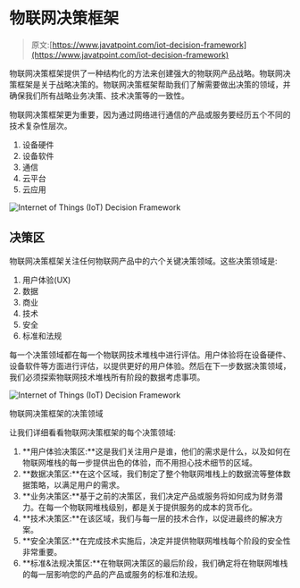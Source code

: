 # 物联网决策框架

> 原文:[https://www.javatpoint.com/iot-decision-framework](https://www.javatpoint.com/iot-decision-framework)

物联网决策框架提供了一种结构化的方法来创建强大的物联网产品战略。物联网决策框架是关于战略决策的。物联网决策框架帮助我们了解需要做出决策的领域，并确保我们所有战略业务决策、技术决策等的一致性。

物联网决策框架更为重要，因为通过网络进行通信的产品或服务要经历五个不同的技术复杂性层次。

1.  设备硬件
2.  设备软件
3.  通信
4.  云平台
5.  云应用

![Internet of Things (IoT) Decision Framework](../Images/8cf7c57c0470ef45797dd2bf839bd8f0.png)

## 决策区

物联网决策框架关注任何物联网产品中的六个关键决策领域。这些决策领域是:

1.  用户体验(UX)
2.  数据
3.  商业
4.  技术
5.  安全
6.  标准和法规

每一个决策领域都在每一个物联网技术堆栈中进行评估。用户体验将在设备硬件、设备软件等方面进行评估，以提供更好的用户体验。然后在下一步数据决策领域，我们必须探索物联网技术堆栈所有阶段的数据考虑事项。

![Internet of Things (IoT) Decision Framework](../Images/e4cf332230133e7d73dc9293f493a9ca.png)

物联网决策框架的决策领域

让我们详细看看物联网决策框架的每个决策领域:

1.  **用户体验决策区:**这是我们关注用户是谁，他们的需求是什么，以及如何在物联网堆栈的每一步提供出色的体验，而不用担心技术细节的区域。
2.  **数据决策区:**在这个区域，我们制定了整个物联网堆栈上的数据流等整体数据策略，以满足用户的需求。
3.  **业务决策区:**基于之前的决策区，我们决定产品或服务将如何成为财务潜力。在每一个物联网堆栈级别，都是关于提供服务的成本的货币化。
4.  **技术决策区:**在该区域，我们与每一层的技术合作，以促进最终的解决方案。
5.  **安全决策区:**在完成技术实施后，决定并提供物联网堆栈每个阶段的安全性非常重要。
6.  **标准&法规决策区:**在物联网决策区的最后阶段，我们确定将在物联网堆栈的每一层影响您的产品的产品或服务的标准和法规。